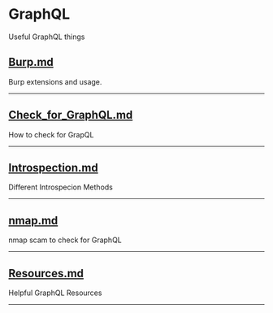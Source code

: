 # GraphQL
Useful GraphQL things
## [Burp.md](https://github.com/chxsec/GraphQL/blob/main/Burp.md)
Burp extensions and usage.
***
## [Check_for_GraphQL.md](https://github.com/chxsec/GraphQL/blob/main/Check_for_GraphQL.md)
How to check for GrapQL
***
## [Introspection.md](https://github.com/chxsec/GraphQL/blob/main/Introspection.md)
Different Introspecion Methods
***
## [nmap.md](https://github.com/chxsec/GraphQL/blob/main/nmap.md)
nmap scam to check for GraphQL
***
## [Resources.md](https://github.com/chxsec/GraphQL/blob/main/Resources.md)
Helpful GraphQL Resources
***
